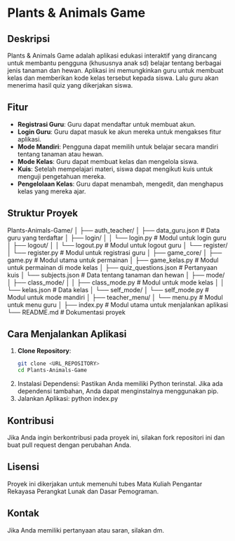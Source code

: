 # Plants & Animals Game

## Deskripsi
Plants & Animals Game adalah aplikasi edukasi interaktif yang dirancang untuk membantu pengguna (khususnya anak sd) belajar tentang berbagai jenis tanaman dan hewan. Aplikasi ini memungkinkan guru untuk membuat kelas dan memberikan kode kelas tersebut kepada siswa. Lalu guru akan menerima hasil quiz yang dikerjakan siswa.

## Fitur
- **Registrasi Guru**: Guru dapat mendaftar untuk membuat akun.
- **Login Guru**: Guru dapat masuk ke akun mereka untuk mengakses fitur aplikasi.
- **Mode Mandiri**: Pengguna dapat memilih untuk belajar secara mandiri tentang tanaman atau hewan.
- **Mode Kelas**: Guru dapat membuat kelas dan mengelola siswa.
- **Kuis**: Setelah mempelajari materi, siswa dapat mengikuti kuis untuk menguji pengetahuan mereka.
- **Pengelolaan Kelas**: Guru dapat menambah, mengedit, dan menghapus kelas yang mereka ajar.

## Struktur Proyek
Plants-Animals-Game/ │ ├── auth_teacher/ │ ├── data_guru.json # Data guru yang terdaftar │ ├── login/ │ │ └── login.py # Modul untuk login guru │ ├── logout/ │ │ └── logout.py # Modul untuk logout guru │ └── register/ │ └── register.py # Modul untuk registrasi guru │ ├── game_core/ │ ├── game.py # Modul utama untuk permainan │ ├── game_kelas.py # Modul untuk permainan di mode kelas │ ├── quiz_questions.json # Pertanyaan kuis │ └── subjects.json # Data tentang tanaman dan hewan │ ├── mode/ │ ├── class_mode/ │ │ ├── class_mode.py # Modul untuk mode kelas │ │ └── kelas.json # Data kelas │ └── self_mode/ │ └── self_mode.py # Modul untuk mode mandiri │ ├── teacher_menu/ │ └── menu.py # Modul untuk menu guru │ ├── index.py # Modul utama untuk menjalankan aplikasi └── README.md # Dokumentasi proyek

## Cara Menjalankan Aplikasi
1. **Clone Repository**:
   ```bash
   git clone <URL_REPOSITORY>
   cd Plants-Animals-Game
2. Instalasi Dependensi: Pastikan Anda memiliki Python terinstal. Jika ada dependensi tambahan, Anda dapat menginstalnya menggunakan pip.
3. Jalankan Aplikasi:
   python index.py

## Kontribusi
Jika Anda ingin berkontribusi pada proyek ini, silakan fork repositori ini dan buat pull request dengan perubahan Anda.

## Lisensi
Proyek ini dikerjakan untuk memenuhi tubes Mata Kuliah Pengantar Rekayasa Perangkat Lunak dan Dasar Pemograman.

## Kontak
Jika Anda memiliki pertanyaan atau saran, silakan dm.
